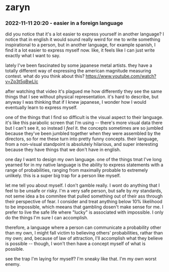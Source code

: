 # zaryn

### 2022-11-11 20:20 - easier in a foreign language

did you notice that it's a lot easier to express yourself in another language? I notice that in english it would sound really weird for me to write something inspirational to a person, but in another language, for example spanish, I find it a lot easier to express myself now. like, it feels like I can just write exactly what I want to say.

lately I've been fascinated by some japanese metal artists. they have a totally different way of expressing the american magnitude measuring contest. what do you think about this? https://www.youtube.com/watch?v=Zp3t5qBwLIc

after watching that video it's plagued me how differently they see the same things that I see without physical representation. it's hard to describe, but anyway I was thinking that if I knew japanese, I wonder how I would eventually learn to express myself.

one of the things that I find so difficult is the visual aspect to their language. it's like this parabolic screen that I'm using -- there's more visual data there but I can't see it, so instead I *feel* it. the concepts sometimes are so jumbled because they've been jumbled together when they were assembled by the directors, so for me these turn into pretty funny concepts. their language, from a non-visual standpoint is absolutely hilarious, and super interesting because they have things that we don't have in english.

one day I want to design my own language. one of the things tmat I've long yearned for in my native language is the ability to express statements with a range of probabilities, ranging from maximally probable to extremely unlikely. this is a super big trap for a person like myself.

let me tell you about myself. I don't gamble really. I wont do anything that I feel to be unsafe or risky. I'm a very safe person, but safe by *my* standards, not seme idea a bs commitee that pulled something out of their ass through their perspective of fear. I consider and treat anything below 10% likelihood to be impossible, which meeans that gambling dosen't make sense for me. I prefer to live the safe life where "lucky" is associated with impossible. I only do the things I'm sure I can accomplish.

therefore, a language where a person can communicate a probability other than my own, I might fall victim to believing others' probabilities, rathar than my own; and, because of law of attraction, I'll accomplish what they believe is possible -- though, I won't  then have a concept myself of what is possible.

see the trap I'm laying for myself? I'm sneaky like that. I'm my own worst enemy.
